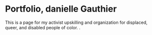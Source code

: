 # Portfolio, danielle Gauthier

This is a page for my activist upskilling and organization for displaced, queer, and disabled people of color.
.
